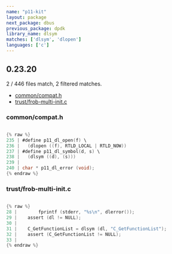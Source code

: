 ```yaml
---
name: "p11-kit"
layout: package
next_package: dbus
previous_package: dpdk
library_name: dlsym
matches: ['dlsym', 'dlopen']
languages: ['c']
---
```

## 0.23.20
2 / 446 files match, 2 filtered matches.

 - [common/compat.h](#commoncompath)
 - [trust/frob-multi-init.c](#trustfrob-multi-initc)

### common/compat.h

```c

{% raw %}
235 | #define p11_dl_open(f) \
236 | 	(dlopen ((f), RTLD_LOCAL | RTLD_NOW))
237 | #define p11_dl_symbol(d, s) \
238 | 	(dlsym ((d), (s)))
239 | 
240 | char * p11_dl_error (void);
{% endraw %}

```
### trust/frob-multi-init.c

```c

{% raw %}
28 | 		fprintf (stderr, "%s\n", dlerror());
29 | 	assert (dl != NULL);
30 | 
31 | 	C_GetFunctionList = dlsym (dl, "C_GetFunctionList");
32 | 	assert (C_GetFunctionList != NULL);
33 | 
{% endraw %}

```